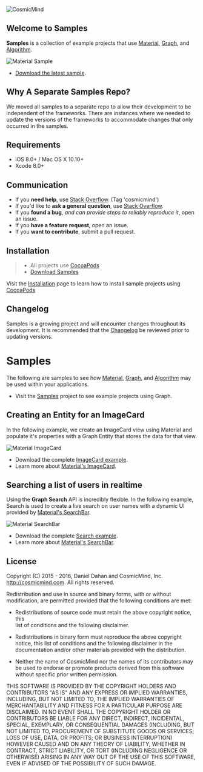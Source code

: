 ![CosmicMind](http://www.cosmicmind.com/samples/github/cosmicmind-logo.png)

## Welcome to Samples

**Samples** is a collection of example projects that use [Material](http://cosmicmind.com/material), [Graph](http://cosmicmind.com/graph), and [Algorithm](http://cosmicmind.com/algorithm). 

![Material Sample](http://cosmicmind.com/samples/github/page-tab-bar-controller-2.png)

* [Download the latest sample](https://github.com/CosmicMind/Samples/tree/master/Graph/CardTableView).

## Why A Separate Samples Repo?

We moved all samples to a separate repo to allow their development to be independent of the frameworks. There are instances where we needed to update the versions of the frameworks to accommodate changes that only occurred in the samples. 

## Requirements

* iOS 8.0+ / Mac OS X 10.10+
* Xcode 8.0+

## Communication

- If you **need help**, use [Stack Overflow](http://stackoverflow.com/questions/tagged/cosmicmind). (Tag 'cosmicmind')
- If you'd like to **ask a general question**, use [Stack Overflow](http://stackoverflow.com/questions/tagged/cosmicmind).
- If you **found a bug**, _and can provide steps to reliably reproduce it_, open an issue.
- If you **have a feature request**, open an issue.
- If you **want to contribute**, submit a pull request.

## Installation

> - All projects use [CocoaPods](http://cocoapods.org)
> - [Download Samples](https://github.com/CosmicMind/Samples/archive/master.zip)

Visit the [Installation](https://github.com/CosmicMind/Samples/wiki/Installation) page to learn how to install sample projects using [CocoaPods](http://cocoapods.org)

## Changelog

Samples is a growing project and will encounter changes throughout its development. It is recommended that the [Changelog](https://github.com/CosmicMind/Samples/wiki/Changelog) be reviewed prior to updating versions.

# Samples

The following are samples to see how [Material](http://cosmicmind.com/material), [Graph](http://cosmicmind.com/graph), and [Algorithm](http://cosmicmind.com/algorithm) may be used within your applications.

* Visit the [Samples](https://github.com/CosmicMind/Samples) project to see example projects using Graph.

## Creating an Entity for an ImageCard

In the following example, we create an ImageCard view using Material and populate it's properties with a Graph Entity that stores the data for that view.

![Material ImageCard](http://www.cosmicmind.com/gifs/white/image-card.gif)

* Download the complete [ImageCard example](https://github.com/CosmicMind/Samples/tree/master/Graph/ImageCard).
* Learn more about [Material's ImageCard](http://cosmicmind.com/material/imagecard).

## Searching a list of users in realtime

Using the **Graph Search** API is incredibly flexible. In the following example, Search is used to create a live search on user names with a dynamic UI provided by [Material's SearchBar](http://cosmicmind.com/material/searchbar).

![Material SearchBar](http://www.cosmicmind.com/gifs/shared/search-bar-controller.gif)

* Download the complete [Search example](https://github.com/CosmicMind/Samples/tree/master/Graph/Search).
* Learn more about [Material's SearchBar](http://cosmicmind.com/material/searchbar).

## License

Copyright (C) 2015 - 2016, Daniel Dahan and CosmicMind, Inc. <http://cosmicmind.com>. All rights reserved.

Redistribution and use in source and binary forms, with or without modification, are permitted provided that the following conditions are met:

*   Redistributions of source code must retain the above copyright notice, this     
    list of conditions and the following disclaimer.

*   Redistributions in binary form must reproduce the above copyright notice,
    this list of conditions and the following disclaimer in the documentation
    and/or other materials provided with the distribution.

*   Neither the name of CosmicMind nor the names of its
    contributors may be used to endorse or promote products derived from
    this software without specific prior written permission.

THIS SOFTWARE IS PROVIDED BY THE COPYRIGHT HOLDERS AND CONTRIBUTORS "AS IS" AND ANY EXPRESS OR IMPLIED WARRANTIES, INCLUDING, BUT NOT LIMITED TO, THE IMPLIED WARRANTIES OF MERCHANTABILITY AND FITNESS FOR A PARTICULAR PURPOSE ARE DISCLAIMED. IN NO EVENT SHALL THE COPYRIGHT HOLDER OR CONTRIBUTORS BE LIABLE FOR ANY DIRECT, INDIRECT, INCIDENTAL, SPECIAL, EXEMPLARY, OR CONSEQUENTIAL DAMAGES (INCLUDING, BUT NOT LIMITED TO, PROCUREMENT OF SUBSTITUTE GOODS OR SERVICES; LOSS OF USE, DATA, OR PROFITS; OR BUSINESS INTERRUPTION) HOWEVER CAUSED AND ON ANY THEORY OF LIABILITY, WHETHER IN CONTRACT, STRICT LIABILITY, OR TORT (INCLUDING NEGLIGENCE OR OTHERWISE) ARISING IN ANY WAY OUT OF THE USE OF THIS SOFTWARE, EVEN IF ADVISED OF THE POSSIBILITY OF SUCH DAMAGE.
